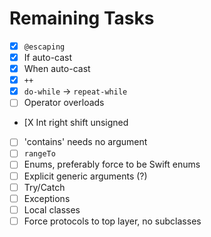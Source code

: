 # Remaining Tasks

- [X] `@escaping`
- [X] If auto-cast
- [X] When auto-cast
- [X] `++`
- [X] `do-while` -> `repeat-while`
- [ ] Operator overloads
- [X Int right shift unsigned
- [ ] 'contains' needs no argument
- [ ] `rangeTo`
- [ ] Enums, preferably force to be Swift enums
- [ ] Explicit generic arguments (?)
- [ ] Try/Catch
- [ ] Exceptions
- [ ] Local classes
- [ ] Force protocols to top layer, no subclasses